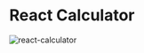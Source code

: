 # React Calculator

![react-calculator](https://github.com/user-attachments/assets/c8a6f0f4-9955-4915-994c-8754bf433335)
